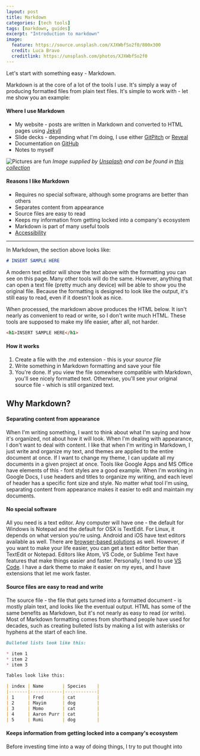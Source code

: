 ```yaml
---
layout: post
title: Markdown
categories: [tech tools]
tags: [markdown, guides]
excerpt: "Introduction to markdown"
image:
  feature: https://source.unsplash.com/XJXWbfSo2f0/800x300
  credit: Luca Bravo
  creditlink: https://unsplash.com/photos/XJXWbfSo2f0
---
```

Let's start with something easy - Markdown.

Markdown is at the core of a lot of the tools I use. It's simply a way of producing formatted files from plain text files. It's simple to work with - let me show you an example:

#### Where I use Markdown

* My website - posts are written in Markdown and converted to HTML pages using [Jekyll](https://jekyllrb.com/)
* Slide decks - depending what I'm doing, I use either [GitPitch](https://gitpitch.com/) or [Reveal](http://lab.hakim.se/reveal-js/#/)
* Documentation on [GitHub](https://github.com)
* Notes to myself

![Pictures are fun](https://source.unsplash.com/collection/139386/800x300)
*Image supplied by [Unsplash](https://unsplash.com) and can be found in [this collection](https://unsplash.com/collections/139386/cats)*

#### Reasons I like Markdown

* Requires no special software, although some programs are better than others
* Separates content from appearance
* Source files are easy to read
* Keeps my information from getting locked into a company's ecosystem
* Markdown is part of many useful tools
* [Accessibility](https://tidbits.com/article/13865)

---

In Markdown, the section above looks like:
```markdown
# INSERT SAMPLE HERE
```

A modern text editor will show the text above with the formatting you can see on this page. Many other tools will do the same. However, anything that can open a text file (pretty much any device) will be able to show you the original file. Because the formatting is designed to look like the output, it's still easy to read, even if it doesn't look as nice.

When processed, the markdown above produces the HTML below. It isn't nearly as convenient to read or write, so I don't write much HTML. These tools are supposed to make my life easier, after all, not harder.

```html
<h1>INSERT SAMPLE HERE</h1>
```


#### How it works

1. Create a file with the .md extension - this is your *source file*
2. Write something in Markdown formatting and save your file
3. You're done. If you view the file somewhere compatible with Markdown, you'll see nicely formatted text. Otherwise, you'll see your original source file - which is still organized text.

## Why Markdown?

#### Separating content from appearance

When I'm writing something, I want to think about what I'm saying and how it's organized, not about how it will look. When I'm dealing with appearance, I don't want to deal with content. I like that when I'm writing in Markdown, I just write and organize my text, and themes are applied to the entire document at once. If I want to change my theme, I can update all my documents in a given project at once. Tools like Google Apps and MS Office have elements of this - font styles are a good example. When I'm working in Google Docs, I use headers and titles to organize my writing, and each level of header has a specific font size and style. No matter what tool I'm using, separating content from appearance makes it easier to edit and maintain my documents.

#### No special software

All you need is a text editor. Any computer will have one - the default for Windows is Notepad and the default for OSX is TextEdit. For Linux, it depends on what version you're using. Android and iOS have text editors available as well. There are [browser-based solutions](https://stackedit.io/) as well. However, if you want to make your life easier, you can get a text editor better than TextEdit or Notepad. Editors like Atom, VS Code, or Sublime Text have features that make things easier and faster. Personally, I tend to use [VS Code](https://code.visualstudio.com/). I have a dark theme to make it easier on my eyes, and I have extensions that let me work faster.

#### Source files are easy to read and write

The source file - the file that gets turned into a formatted document - is mostly plain text, and looks like the eventual output. HTML has some of the same benefits as Markdown, but it's not nearly as easy to read (or write). Most of Markdown formatting comes from shorthand people have used for decades, such as creating bulleted lists by making a list with asterisks or hyphens at the start of each line.

```markdown
Bulleted lists look like this:

* item 1
* item 2
* item 3

Tables look like this:

| index | Name       | Species    |
|-------|------------|------------|
| 1     | Fred       | cat        |
| 2     | Mayim      | dog        |
| 3     | Momo       | cat        |
| 4     | Aaron Purr | cat        |
| 5     | Rumi       | dog        |
```

#### Keeps information from getting locked into a company's ecosystem

Before investing time into a way of doing things, I try to put thought into 